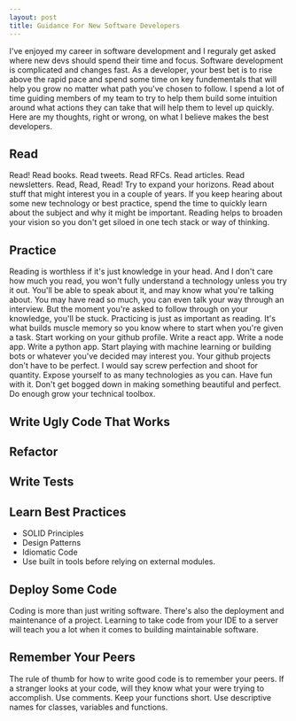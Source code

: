 ```yaml
---
layout: post
title: Guidance For New Software Developers
---
```


I've enjoyed my career in software development and I reguraly get asked where new devs should spend their time and focus. Software development is complicated and changes fast. As a developer, your best bet is to rise above the rapid pace and spend some time on key fundementals that will help you grow no matter what path you've chosen to follow. I spend a lot of time guiding members of my team to try to help them build some intuition around what actions they can take that will help them to level up quickly. Here are my thoughts, right or wrong, on what I believe makes the best developers.

## Read
Read! Read books. Read tweets. Read RFCs. Read articles. Read newsletters. Read, Read, Read! Try to expand your horizons. Read about stuff that might interest you in a couple of years. If you keep hearing about some new technology or best practice, spend the time to quickly learn about the subject and why it might be important. Reading helps to broaden your vision so you don't get siloed in one tech stack or way of thinking.

## Practice
Reading is worthless if it's just knowledge in your head. And I don't care how much you read, you won't fully understand a technology unless you try it out. You'll be able to speak about it, and may know what you're talking about. You may have read so much, you can even talk your way through an interview. But the moment you're asked to follow through on your knowledge, you'll be stuck. Practicing is just as important as reading. It's what builds muscle memory so you know where to start when you're given a task. Start working on your github profile. Write a react app. Write a node app. Write a python app. Start playing with machine learning or building bots or whatever you've decided may interest you. Your github projects don't have to be perfect. I would say screw perfection and shoot for quantity. Expose yourself to as many technologies as you can. Have fun with it. Don't get bogged down in making something beautiful and perfect. Do enough grow your technical toolbox. 

## Write Ugly Code That Works

## Refactor

## Write Tests

## Learn Best Practices
- SOLID Principles
- Design Patterns
- Idiomatic Code
- Use built in tools before relying on external modules. 

## Deploy Some Code
Coding is more than just writing software. There's also the deployment and maintenance of a project. Learning to take code from your IDE to a server will teach you a lot when it comes to building maintainable software. 

## Remember Your Peers
The rule of thumb for how to write good code is to remember your peers. If a stranger looks at your code, will they know what your were trying to accomplish. Use comments. Keep your functions short. Use descriptive names for classes, variables and functions.


